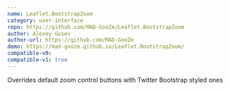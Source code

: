 ```yaml
---
name: Leaflet.BootstrapZoom
category: user-interface
repo: https://github.com/MAD-GooZe/Leaflet.BootstrapZoom
author: Alexey Gusev
author-url: https://github.com/MAD-GooZe
demo: https://mad-gooze.github.io/Leaflet.BootstrapZoom/
compatible-v0:
compatible-v1: true
---
```


Overrides default zoom control buttons with Twitter Bootstrap styled ones
